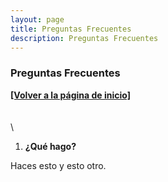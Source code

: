 ```yaml
---
layout: page
title: Preguntas Frecuentes
description: Preguntas Frecuentes
---
```


### Preguntas Frecuentes

[**[Volver a la página de inicio]**](./index.html)
\
\
\
\
1. **¿Qué hago?**

Haces esto y esto otro.
